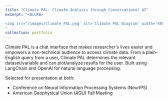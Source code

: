```yaml
---
title: "Climate PAL: Climate Analysis through Conversational AI"
excerpt: "<BLURB>

<img src='/images/Climate_PAL.png' alt='Climate PAL Diagram' width='400' height='400' style='display: block; margin: 0 auto;'>
"
collection: portfolio
---
```


Climate PAL is a chat interface that makes researcher's lives easier and empowers a non-technical audience to access climate data. From a plain-English query from a user, Climate PAL determines the relevant dataset/variable and can plot/analyze results for the user. Built using LangChain and OpenAI for natural language processing.

Selected for presentation at both:
- Conference on Neural Information Processing Systems (NeurIPS)
- American Geophysical Union (AGU) Fall Meeting